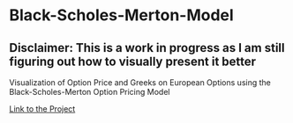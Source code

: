 # Black-Scholes-Merton-Model

## Disclaimer: This is a work in progress as I am still figuring out how to visually present it better

Visualization of Option Price and Greeks on European Options using the Black-Scholes-Merton Option Pricing Model



[Link to the Project](https://share.streamlit.io/tfsm00/black-scholes-merton-model/main/BSM_streamlit.py)
